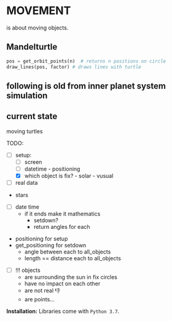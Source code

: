 # MOVEMENT
is about moving objects.

## Mandelturtle

```python
pos = get_orbit_points(n)  # returns n positions on circle
draw_lines(pos, factor) # draws lines with turtle
```


## following is old from inner planet system simulation
## current state
moving turtles

TODO:
- [ ] setup:
    - [ ] screen
    - [ ] datetime - positioning
    - [x] which object is fix? - solar - vusual

- [ ] real data
- stars
- [ ] date time
    - if it ends make it mathematics
        - setdown?
        - return angles for each

- positioning for setup
- get_positioning for setdown
    - angle between each to all_objects
    - length == distance each to all_objects

- [ ] !!! objects
    - are surrounding the sun in fix circles
    - have no impact on each other
    - are not real :-1:
    - are points...

__Installation:__ Libraries come with `Python 3.7`.
